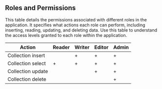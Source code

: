 ## Roles and Permissions

This table details the permissions associated with different roles in
the application. It specifies what actions each role can perform,
including inserting, reading, updating, and deleting data. Use this
table to understand the access levels granted to each role within
the application.


| Action            | Reader  | Writer  | Editor  | Admin   |
|-------------------|---------|---------|---------|---------|
| Collection insert |         | +       | +       | +       |
| Collection select | +       | +       | +       | +       |
| Collection update |         |         | +       | +       |
| Collection delete |         |         |         | +       |